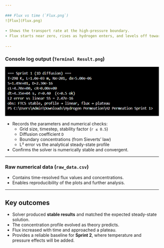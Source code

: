 ```yaml
---

### Flux vs time (`Flux.png`)  
![Flux](Flux.png)  

- Shows the transport rate at the high-pressure boundary.  
- Flux starts near zero, rises as hydrogen enters, and levels off toward a steady plateau.  

---
```


### Console log output (`Terminal Result.png`)  
![Terminal Result](Terminal%20Result.png)  

- Records the parameters and numerical checks:  
  - Grid size, timestep, stability factor (`r ≤ 0.5`)  
  - Diffusion coefficient `D`  
  - Boundary concentrations (from Sieverts’ law)  
  - L² error vs the analytical steady-state profile  
- Confirms the solver is numerically stable and convergent.  

---

### Raw numerical data (`raw_data.csv`)  
- Contains time-resolved flux values and concentrations.  
- Enables reproducibility of the plots and further analysis.  

---

## Key outcomes  
- Solver produced **stable results** and matched the expected steady-state solution.  
- The concentration profile evolved as theory predicts.  
- Flux increased with time and approached a plateau.  
- Provides a reliable baseline for **Sprint 2**, where temperature and pressure effects will be added.  
